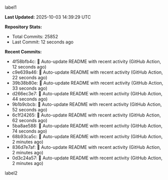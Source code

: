 
label1 
<!-- ACTIVITY_START -->
**Last Updated:** 2025-10-03 14:39:29 UTC

**Repository Stats:**
- Total Commits: 25852
- Last Commit: 12 seconds ago

**Recent Commits:**
- 4f58bfb4c: 🤖 Auto-update README with recent activity (GitHub Action, 12 seconds ago)
- c9e639a46: 🤖 Auto-update README with recent activity (GitHub Action, 22 seconds ago)
- 39b38b80e: 🤖 Auto-update README with recent activity (GitHub Action, 33 seconds ago)
- d266ec3e7: 🤖 Auto-update README with recent activity (GitHub Action, 44 seconds ago)
- 9b1b9cbcb: 🤖 Auto-update README with recent activity (GitHub Action, 52 seconds ago)
- 6c1f24265: 🤖 Auto-update README with recent activity (GitHub Action, 62 seconds ago)
- 5ba8ae588: 🤖 Auto-update README with recent activity (GitHub Action, 74 seconds ago)
- 68b93ca5c: 🤖 Auto-update README with recent activity (GitHub Action, 2 minutes ago)
- 836d7e7af: 🤖 Auto-update README with recent activity (GitHub Action, 2 minutes ago)
- 0d3c24a57: 🤖 Auto-update README with recent activity (GitHub Action, 2 minutes ago)
<!-- ACTIVITY_END -->

label2

